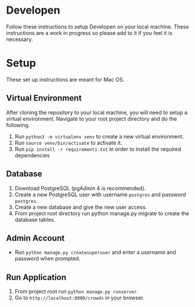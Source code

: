 # Developen

Follow these instructions to setup Developen on your local machine. These instructions are a work in progress so please add to it if you feel it is necessary.

# Setup
These set up instructions are meant for Mac OS.

## Virtual Environment

After cloning the repository to your local machine, you will need to setup a virtual environment. Navigate to your root project directory and do the following.

1. Run `python3 -m virtualenv venv` to create a new virtual environment.
2. Run `source venv/bin/activate` to activate it.
3. Run `pip install -r requirements.txt` in order to install the required dependencies

## Database 

1. Download PostgreSQL (pgAdmin 4 is recommended).
2. Create a new PostgreSQL user with username `postgres` and password `postgres`.
3. Create a new database and give the new user access.
4. From project root directory run python manage.py migrate to create the database tables.

## Admin Account

* Run `python manage.py createsuperuser` and enter a username and password when prompted.

## Run Application

1. From project root run `python manage.py runserver`.
2. Go to `http://localhost:8000/crowds` in your browser.
